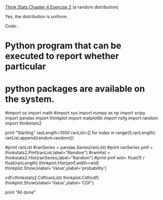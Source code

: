 [Think Stats Chapter 4 Exercise 2](http://greenteapress.com/thinkstats2/html/thinkstats2005.html#toc41) (a random distribution)

Yes, the distribution is uniform.

Code:

# Python program that can be executed to report whether particular
# python packages are available on the system.

#import os
import math
#import sys
import numpy as np
import scipy
import pandas
import thinkplot
import matplotlib
import nsfg
import random
import thinkstats2

print "Starting"
ranLength=1000
ranList=[]
for index in range(0,ranLength):
    ranList.append(random.random())

#print ranList
#ranSeries = pandas.Series(ranList)
#print ranSeries
pmf = thinkstats2.Pmf(ranList,label="Random")
#ranHist = thinkstats2.Hist(ranSeries,label="Random")
#print pmf
wid= float(1) / float(ranLength)
thinkplot.Hist(pmf,width=wid)
thinkplot.Show(xlabel='Value',ylabel='probability')

cdf=thinkstats2.Cdf(ranList)
thinkplot.Cdf(cdf)
thinkplot.Show(xlabel='Value',ylabel='CDF')

print "All done"

